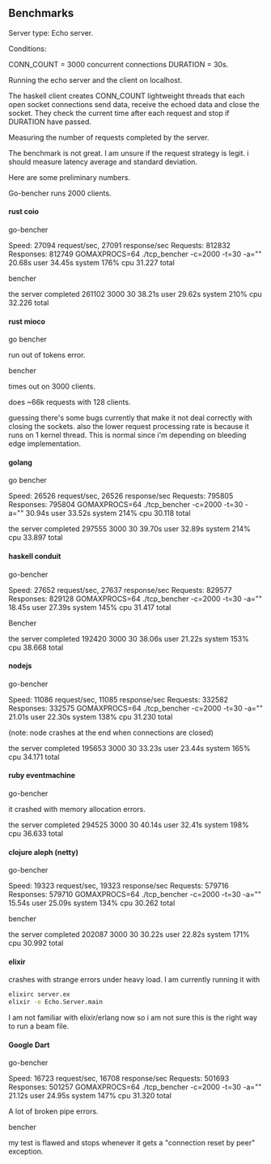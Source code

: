 

## Benchmarks

Server type: Echo server.

Conditions:

CONN_COUNT = 3000 concurrent connections 
DURATION = 30s.

Running the echo server and the client on localhost.

The haskell client creates CONN_COUNT lightweight threads that each open
socket connections send data, receive the echoed data and close the socket.
They check the current time after each request and stop if DURATION have passed. 

Measuring the number of requests completed by the server.

The benchmark is not great. I am unsure if the request strategy is legit. i should measure latency average and standard deviation.

Here are some preliminary numbers.

Go-bencher runs 2000 clients.

#### rust coio

go-bencher

Speed: 27094 request/sec, 27091 response/sec
Requests: 812832
Responses: 812749
GOMAXPROCS=64 ./tcp_bencher -c=2000 -t=30 -a=""  20.68s user 34.45s system 176% cpu 31.227 total

bencher

the server completed 261102
 3000 30  38.21s user 29.62s system 210% cpu 32.226 total

#### rust mioco

go bencher

run out of tokens error.

bencher

times out on 3000 clients.

does ~66k requests with 128 clients. 

guessing there's some bugs currently that make it not deal correctly with closing
the sockets. also the lower request processing rate is because it runs on 1 kernel thread.
This is normal since i'm depending on bleeding edge implementation.

#### golang

go bencher

Speed: 26526 request/sec, 26526 response/sec
Requests: 795805
Responses: 795804
GOMAXPROCS=64 ./tcp_bencher -c=2000 -t=30 -a=""  30.94s user 33.52s system 214% cpu 30.118 total

the server completed 297555
 3000 30  39.70s user 32.89s system 214% cpu 33.897 total

#### haskell conduit

 go-bencher

 Speed: 27652 request/sec, 27637 response/sec
Requests: 829577
Responses: 829128
GOMAXPROCS=64 ./tcp_bencher -c=2000 -t=30 -a=""  18.45s user 27.39s system 145% cpu 31.417 total

Bencher

the server completed 192420
 3000 30  38.06s user 21.22s system 153% cpu 38.668 total

#### nodejs

go-bencher

Speed: 11086 request/sec, 11085 response/sec
Requests: 332582
Responses: 332575
GOMAXPROCS=64 ./tcp_bencher -c=2000 -t=30 -a=""  21.01s user 22.30s system 138% cpu 31.230 total

(note: node crashes at the end when connections are closed)

the server completed 195653
 3000 30  33.23s user 23.44s system 165% cpu 34.171 total

#### ruby eventmachine

go-bencher

it crashed with memory allocation errors.

the server completed 294525
 3000 30  40.14s user 32.41s system 198% cpu 36.633 total

#### clojure aleph (netty)

go-bencher

Speed: 19323 request/sec, 19323 response/sec
Requests: 579716
Responses: 579710
GOMAXPROCS=64 ./tcp_bencher -c=2000 -t=30 -a=""  15.54s user 25.09s system 134% cpu 30.262 total

bencher

the server completed 202087
 3000 30  30.22s user 22.82s system 171% cpu 30.992 total

#### elixir

crashes with strange errors under heavy load. I am currently running it
with

```bash
elixirc server.ex
elixir -e Echo.Server.main
```

I am not familiar with elixir/erlang now so i am not sure this is the right way to run a beam file.


#### Google Dart

go-bencher

Speed: 16723 request/sec, 16708 response/sec
Requests: 501693
Responses: 501257
GOMAXPROCS=64 ./tcp_bencher -c=2000 -t=30 -a=""  21.12s user 24.95s system 147% cpu 31.320 total

A lot of broken pipe errors.

bencher

my test is flawed and stops whenever it gets a "connection reset by peer" exception.
